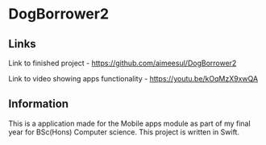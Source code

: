 # DogBorrower2
## Links
Link to finished project - https://github.com/aimeesul/DogBorrower2

Link to video showing apps functionality - https://youtu.be/kOqMzX9xwQA


## Information
This is a application made for the Mobile apps module as part of my final year for BSc(Hons) Computer science. This project is written in Swift. 
